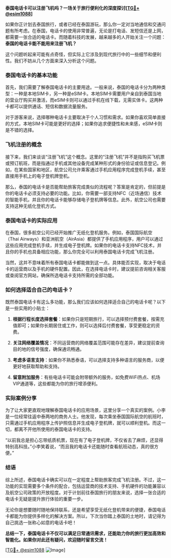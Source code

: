 **泰国电话卡可以注册飞机吗？一场关于旅行便利化的深度探讨[[TG💪+ @esim1088](https://t.me/s/esim1088)]**

如果你正计划去泰国旅行，或者已经在泰国游玩，那么你一定对当地通信和交通问题有所考虑。在泰国，电话卡的使用非常普遍，无论是打电话、发短信还是上网，都需要一张合适的电话卡。而随着科技的发展，越来越多的人开始关注一个问题：**泰国的电话卡能不能用来注册飞机？**

这个问题听起来可能有点奇怪，但实际上它涉及到现代旅行中的一些细节和便利性。我们不妨从几个方面来深入分析这个问题。

### 泰国电话卡的基本功能

首先，我们需要了解泰国电话卡的主要用途。一般来说，泰国的电话卡分为两种类型：一种是本地SIM卡，另一种是eSIM卡。本地SIM卡需要用户亲自到泰国当地的营业厅购买并激活，而eSIM卡则可以通过手机在线下载，无需实体卡。这两种卡都可以提供通话、短信和数据流量服务。

对于游客来说，选择哪种电话卡主要取决于个人习惯和需求。如果你喜欢简单直接的方式，本地SIM卡可能是更好的选择；如果你追求便捷性和未来感，eSIM卡则是不错的选择。

### 飞机注册的概念

接下来，我们来谈谈“注册飞机”这个概念。这里的“注册飞机”并不是指购买飞机票或预订航班，而是指通过手机或其他设备完成某种形式的身份验证或信息登记。例如，在某些国家和地区，航空公司允许乘客通过手机应用程序完成登机手续，甚至直接用手机上的电子登机牌登机。

那么，泰国的电话卡是否能帮助旅客完成类似的流程呢？答案是肯定的，但前提是你的电话卡必须支持必要的功能。比如，你需要一部支持NFC（近场通信）技术的智能手机，并且你的电话卡能够存储电子登机牌等信息。此外，航空公司也需要支持这种无纸化登机方式。

### 泰国电话卡的实际应用

在泰国，很多航空公司已经开始推广无纸化登机服务。例如，泰国国际航空（Thai Airways）和亚洲航空（AirAsia）都提供了手机应用程序，用户可以通过这些应用完成登机手续，并生成电子登机牌。如果你的电话卡支持NFC技术，并且你的手机也具备相应功能，那么你完全可以利用泰国电话卡完成飞机注册。

当然，这并不意味着所有泰国电话卡都能做到这一点。具体能否实现，取决于电话卡的运营商以及手机的硬件配置。因此，在选择电话卡时，建议提前咨询相关客服或查阅官方网站，确保所选电话卡支持所需的全部功能。

### 如何选择适合自己的电话卡？

既然泰国电话卡有这么多功能，那么我们应该如何选择适合自己的电话卡呢？以下是一些实用的小贴士：

1. **根据行程长度选择套餐**：如果你只是短期旅行，可以选择预付费套餐，按需充值即可；如果你长期居住或工作，则可以选择后付费套餐，享受更稳定的资费。
   
2. **关注网络覆盖情况**：不同运营商的网络覆盖范围可能存在差异，建议提前查询目的地的信号强度，确保通讯畅通。

3. **考虑多语言支持**：如果你不熟悉泰语，可以选择支持多种语言的服务商，以便更好地获取帮助和支持。

4. **留意附加服务**：有些电话卡可能会附带额外的服务，如免费WiFi热点、机场VIP通道等，这些都能为你的旅行增添便利。

### 实际案例分享

为了让大家更直观地理解泰国电话卡的应用场景，这里分享一个真实的案例。小李是一位经常往返中泰两地的商务人士。他发现，每次乘坐泰国国际航空的航班时，只需通过手机应用程序上传护照信息并生成电子登机牌，就可以顺利登机。而这一切，都离不开他所使用的泰国电话卡的支持。

“以前我总是担心忘带纸质机票，现在有了电子登机牌，不仅省去了麻烦，还显得特别高科技。”小李笑着说，“而且我的电话卡还能随时查看航班动态，真的很方便。”

### 结语

综上所述，泰国电话卡确实可以在一定程度上帮助旅客完成飞机注册。不过，这一功能的实现需要多个条件的配合，包括运营商的技术支持、手机硬件的功能兼容以及航空公司政策的开放程度。对于计划前往泰国旅行的朋友来说，选择一张合适的电话卡无疑是提升旅行体验的重要一步。

无论你是想要随时随地保持联系，还是希望享受无纸化登机带来的便捷，泰国电话卡都能为你提供多样化的解决方案。所以，下次当你踏上泰国的土地时，请记得为自己挑选一张称心如意的电话卡吧！

**总结一下，泰国电话卡不仅可以满足日常通讯需求，还能助力你的旅行更加高效和智能化。如果你对此还有疑问，欢迎随时留言交流！**

[[TG💪+ @esim1088](https://t.me/s/esim1088) ![Image](https://i.postimg.cc/4NQfJmqS/Snipaste-2025-05-13-00-14-12.png)]